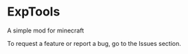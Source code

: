 # ExpTools
A simple mod for minecraft

To request a feature or report a bug, go to the Issues section.
